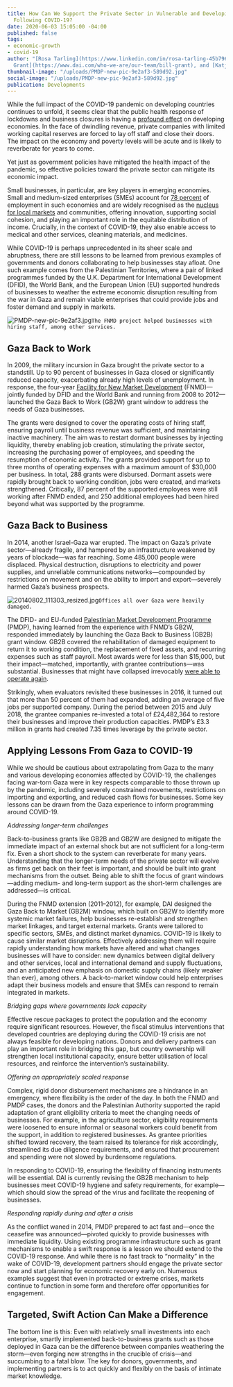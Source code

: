 ```yaml
---
title: How Can We Support the Private Sector in Vulnerable and Developing Economies
  Following COVID-19?
date: 2020-06-03 15:05:00 -04:00
published: false
tags:
- economic-growth
- covid-19
author: "[Rosa Tarling](https://www.linkedin.com/in/rosa-tarling-45b796a9/), [Bill
  Grant](https://www.dai.com/who-we-are/our-team/bill-grant), and [Katja Silva-Leander](https://www.dai.com/who-we-are/our-team/katja-silva-leander)"
thumbnail-image: "/uploads/PMDP-new-pic-9e2af3-589d92.jpg"
social-image: "/uploads/PMDP-new-pic-9e2af3-589d92.jpg"
publication: Developments
---
```


While the full impact of the COVID-19 pandemic on developing countries continues to unfold, it seems clear that the public health response of lockdowns and business closures is having a [profound effect](https://www.cgdev.org/blog/economic-impact-covid-19-around-world-remittances-updated-growth-and-poverty-projections-and#global-commentary) on developing economies. In the face of dwindling revenue, private companies with limited working capital reserves are forced to lay off staff and close their doors. The impact on the economy and poverty levels will be acute and is likely to reverberate for years to come. 

Yet just as government policies have mitigated the health impact of the pandemic, so effective policies toward the private sector can mitigate its economic impact. 





Small businesses, in particular, are key players in emerging economies. Small and medium-sized enterprises (SMEs) account for [78 percent](https://www.oecd.org/greengrowth/GGSD_2018_SME%20Issue%20Paper_WEB.pdf) of employment in such economies and are widely recognised as the [nucleus for local markets](http://www.oecd.org/industry/smes/SME-Outlook-Highlights-FINAL.pdf) and communities, offering innovation, supporting social cohesion, and playing an important role in the equitable distribution of income. Crucially, in the context of COVID-19, they also enable access to medical and other services, cleaning materials, and medicines. 

While COVID-19 is perhaps unprecedented in its sheer scale and abruptness, there are still lessons to be learned from previous examples of governments and donors collaborating to help businesses stay afloat. One such example comes from the Palestinian Territories, where a pair of linked  programmes funded by the U.K. Department for International Development (DFID), the World Bank, and the European Union (EU) supported hundreds of businesses to weather the extreme economic disruption resulting from the war in Gaza and remain viable enterprises that could provide jobs and foster demand and supply in markets.

![PMDP-new-pic-9e2af3.jpg](/uploads/PMDP-new-pic-9e2af3.jpg)`The FNMD project helped businesses with hiring staff, among other services.`

## Gaza Back to Work

In 2009, the military incursion in Gaza brought the private sector to a standstill. Up to 90 percent of businesses in Gaza closed or significantly reduced capacity, exacerbating already high levels of unemployment. In response, the four-year [Facility for New Market Development](https://www.dai.com/our-work/projects/palestine-facility-new-market-development-fnmd) (FNMD)—jointly funded by DFID and the World Bank and running from 2008 to 2012—launched the Gaza Back to Work (GB2W) grant window to address the needs of Gaza businesses. 

The grants were designed to cover the operating costs of hiring staff, ensuring payroll until business revenue was sufficient, and maintaining inactive machinery. The aim was to restart dormant businesses by injecting liquidity, thereby enabling job creation, stimulating the private sector, increasing the purchasing power of employees, and speeding the resumption of economic activity.
The grants provided support for up to three months of operating expenses with a maximum amount of $30,000 per business. In total, 288 grants were disbursed. Dormant assets were rapidly brought back to working condition, jobs were created, and markets strengthened. Critically, 87 percent of the supported employees were still working after FNMD ended, and 250 additional employees had been hired beyond what was supported by the programme.

## Gaza Back to Business

In 2014, another Israel-Gaza war erupted. The impact on Gaza’s private sector—already fragile, and hampered by an infrastructure weakened by years of blockade—was far reaching. Some 485,000 people were displaced. Physical destruction, disruptions to electricity and power supplies, and unreliable communications networks—compounded by restrictions on movement and on the ability to import and export—severely harmed Gaza’s business prospects. 

![20140802_111303_resized.jpg](/uploads/20140802_111303_resized.jpg)`Offices all over Gaza were heavily damaged.`

The DFID- and EU-funded [Palestinian Market Development Programme](https://www.dai.com/our-work/projects/palestinian-market-development-programme-pmdp) (PMDP), having learned from the experience with FNMD’s GB2W, responded immediately by launching the Gaza Back to Business (GB2B) grant window. GB2B covered the rehabilitation of damaged equipment to return it to working condition, the replacement of fixed assets, and recurring expenses such as staff payroll. Most awards were for less than $15,000, but their impact—matched, importantly, with grantee contributions—was substantial. Businesses that might have collapsed irrevocably [were able to operate again](https://dai-global-developments.com/articles/getting-back-to-business-in-post-conflict-gaza).

Strikingly, when evaluators revisited these businesses in 2016, it turned out that more than 50 percent of them had expanded, adding an average of five jobs per supported company. During the period between 2015 and July 2018, the grantee companies re-invested a total of £24,482,364 to restore their businesses and improve their production capacities. PMDP’s £3.3 million in grants had created 7.35 times leverage by the private sector. 

## Applying Lessons From Gaza to COVID-19 

While we should be cautious about extrapolating from Gaza to the many and various developing economies affected by COVID-19, the challenges facing war-torn Gaza were in key respects comparable to those thrown up by the pandemic, including severely constrained movements, restrictions on importing and exporting, and reduced cash flows for businesses. Some key lessons can be drawn from the Gaza experience to inform programming around COVID-19.

*Addressing longer-term challenges*

Back-to-business grants like GB2B and GB2W are designed to mitigate the immediate impact of an external shock but are not sufficient for a long-term fix. Even a short shock to the system can reverberate for many years. Understanding that the longer-term needs of the private sector will evolve as firms get back on their feet is important, and should be built into grant mechanisms from the outset. Being able to shift the focus of grant windows—adding medium- and long-term support as the short-term challenges are addressed—is critical. 

During the FNMD extension (2011–2012), for example, DAI designed the Gaza Back to Market (GB2M) window, which built on GB2W to identify more systemic market failures, help businesses re-establish and strengthen market linkages, and target external markets. Grants were tailored to specific sectors, SMEs, and distinct market dynamics. 
COVID-19 is likely to cause similar market disruptions. Effectively addressing them will require rapidly understanding how markets have altered and what changes businesses will have to consider: new dynamics between digital delivery and other services, local and international demand and supply fluctuations, and an anticipated new emphasis on domestic supply chains (likely weaker than ever), among others. A back-to-market window could help enterprises adapt their business models and ensure that SMEs can respond to remain integrated in markets. 

*Bridging gaps where governments lack capacity*

Effective rescue packages to protect the population and the economy require significant resources. However, the fiscal stimulus interventions that developed countries are deploying during the COVID-19 crisis are not always feasible for developing nations. Donors and delivery partners can play an important role in bridging this gap, but country ownership will strengthen local institutional capacity, ensure better utilisation of local resources, and reinforce the intervention’s sustainability.

*Offering an appropriately scaled response*

Complex, rigid donor disbursement mechanisms are a hindrance in an emergency, where flexibility is the order of the day. In both the FNMD and PMDP cases, the donors and the Palestinian Authority supported the rapid adaptation of grant eligibility criteria to meet the changing needs of businesses. For example, in the agriculture sector, eligibility requirements were loosened to ensure informal or seasonal workers could benefit from the support, in addition to registered businesses. As grantee priorities shifted toward recovery, the team raised its tolerance for risk accordingly, streamlined its due diligence requirements, and ensured that procurement and spending were not slowed by burdensome regulations.

In responding to COVID-19, ensuring the flexibility of financing instruments will be essential. DAI is currently revising the GB2B mechanism to help businesses meet COVID-19 hygiene and safety requirements, for example—which should slow the spread of the virus and facilitate the reopening of businesses. 

*Responding rapidly during and after a crisis*

As the conflict waned in 2014, PMDP prepared to act fast and—once the ceasefire was announced—pivoted quickly to provide businesses with immediate liquidity. Using existing programme infrastructure such as grant mechanisms to enable a swift response is a lesson we should extend to the COVID-19 response. And while there is no fast track to “normality” in the wake of COVID-19, development partners should engage the private sector now and start planning for economic recovery early on. Numerous examples suggest that even in protracted or extreme crises, markets continue to function in some form and therefore offer opportunities for engagement. 

## Targeted, Swift Action Can Make a Difference 

The bottom line is this: Even with relatively small investments into each enterprise, smartly implemented back-to-business grants such as those deployed in Gaza can be the difference between companies weathering the storm—even forging new strengths in the crucible of crisis—and succumbing to a fatal blow. The key for donors, governments, and implementing partners is to act quickly and flexibly on the basis of intimate market knowledge.